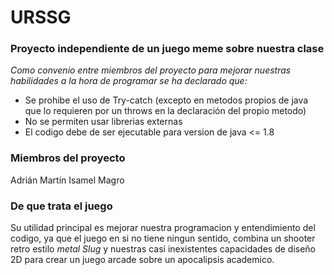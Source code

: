 # URSSG
### Proyecto independiente de un juego meme sobre nuestra clase
*Como convenio entre miembros del proyecto para mejorar nuestras habilidades a la hora de programar se ha declarado que:*
- Se prohibe el uso de Try-catch (excepto en metodos propios de java que lo requieren por un throws en la declaración del propio metodo)
- No se permiten usar librerias externas
- El codigo debe de ser ejecutable para version de java <= 1.8

### Miembros del proyecto
Adrián Martín
Isamel Magro

### De que trata el juego
Su utilidad principal es mejorar nuestra programacion y entendimiento del codigo, ya que el juego en si no tiene ningun sentido, combina un shooter retro estilo *metal Slug* y nuestras casi inexistentes capacidades de diseño 2D para crear un juego arcade sobre un apocalipsis academico.
